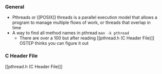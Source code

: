 ### General
- Pthreads or [[POSIX]] threads is a parallel execution model that allows a program to manage multiple flows of work, or threads that overlap in time
- A way to find all method names in pthread `man -k pthread`
	- There are over a 100 but after reading [[pthread.h (C Header File)]] OSTEP thinks you can figure it out

### C Header File
[[pthread.h (C Header File)]]